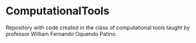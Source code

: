 # ComputationalTools
Repository with code created in the class of computational tools taught by professor William Fernando Oquendo Patino.
